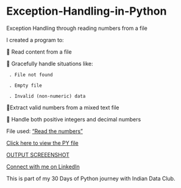 # Exception-Handling-in-Python
Exception Handling through reading numbers from a file

I created a program to:

 🔹 Read content from a file
 
 🔹 Gracefully handle situations like:
 
     . File not found
     
     . Empty file

     . Invalid (non-numeric) data

 🔹Extract valid numbers from a mixed text file
 
 🔹 Handle both positive integers and decimal numbers
 
File used: [“Read the numbers”](https://github.com/JayaraniArunachalam/Exception-Handling-in-Python/blob/main/Read%20the%20numbers)

[Click here to view the PY file](https://github.com/JayaraniArunachalam/Exception-Handling-in-Python/blob/main/Day%2010%20Exception%20Handling.py)

[OUTPUT SCREEENSHOT](https://github.com/JayaraniArunachalam/Exception-Handling-in-Python/blob/main/Exception%20Handling%20Op.png)

[Connect with me on LinkedIn](https://www.linkedin.com/in/jayarani-arunachalam-23jun1990/)

This is part of my 30 Days of Python journey with Indian Data Club.
